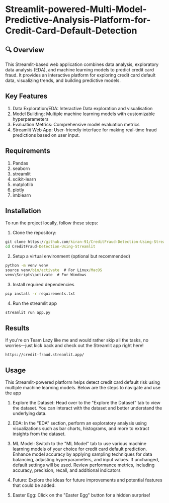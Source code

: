 # Streamlit-powered-Multi-Model-Predictive-Analysis-Platform-for-Credit-Card-Default-Detection

## 🔍 Overview
This Streamlit-based web application combines data analysis, exploratory data analysis (EDA), and machine learning models to predict credit card fraud. It provides an interactive platform for exploring credit card default data, visualizing trends, and building predictive models.

## Key Features
1. Data Exploration/EDA: Interactive Data exploration and visualisation
2. Model Building: Multiple machine learning models with customizable hyperparameters
3. Evaluation Metrics: Comprehensive model evaluation metrics
4. Streamlit Web App: User-friendly interface for making real-time fraud predictions based on user input.

## Requirements
1. Pandas
2. seaborn
3. streamlit
4. scikit-learn
5. matplotlib
6. plotly
7. imblearn

## Installation
To run the project locally, follow these steps:

1. Clone the repository:

```cmd
git clone https://github.com/kiran-91/CreditFraud-Detection-Using-Streamlit.git
cd CreditFraud-Detection-Using-Streamlit
```

2. Setup a virtual environment (optional but recommended)
```cmd
python -m venv venv
source venv/bin/activate  # For Linux/MacOS
venv\Scripts\activate  # For Windows
```

3. Install required dependencies
```cmd
pip install -r requirements.txt
```

4. Run the streamlit app
```cmd
streamlit run app.py
```

## Results 
If you're on Team Lazy like me and would rather skip all the tasks, no worries—just kick back and check out the Streamlit app right here!
```
https://credit-fraud.streamlit.app/
```
## Usage 
This Streamlit-powered platform helps detect credit card default risk using multiple machine learning models. Below are the steps to navigate and use the app

1. Explore the Dataset:
Head over to the "Explore the Dataset" tab to view the dataset. You can interact with the dataset and better understand the underlying data.

2. EDA:
In the "EDA" section, perform an exploratory analysis using visualizations such as bar charts, histograms, and more to extract insights from the dataset.

3. ML Model:
Switch to the "ML Model" tab to use various machine learning models of your choice for credit card default prediction.
Enhance model accuracy by applying sampling techniques for data balancing, adjusting hyperparameters, and input values. If unchanged, default settings will be used. Review performance metrics, including accuracy, precision, recall, and additional indicators

4. Future:
Explore the ideas for future improvements and potential features that could be added.

5. Easter Egg:
Click on the "Easter Egg" button for a hidden surprise!

